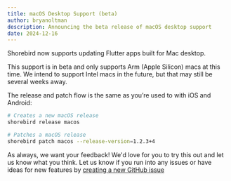 ```yaml
---
title: macOS Desktop Support (beta)
author: bryanoltman
description: Announcing the beta release of macOS desktop support
date: 2024-12-16
---
```


Shorebird now supports updating Flutter apps built for Mac desktop.

This support is in beta and only supports Arm (Apple Silicon) macs at this time.
We intend to support Intel macs in the future, but that may still be several
weeks away.

The release and patch flow is the same as you’re used to with iOS and Android:

```sh
# Creates a new macOS release
shorebird release macos
```

```sh
# Patches a macOS release
shorebird patch macos --release-version=1.2.3+4
```

As always, we want your feedback! We'd love for you to try this out and let us
know what you think. Let us know if you run into any issues or have ideas for
new features by [creating a new GitHub
issue](https://github.com/shorebirdtech/shorebird/issues/new/choose)
